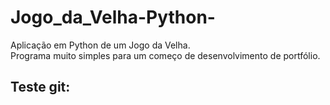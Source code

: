 # Jogo_da_Velha-Python-
Aplicação em Python de um Jogo da Velha. <br>
Programa muito simples para um começo de desenvolvimento de portfólio.
<br>
## Teste git:
